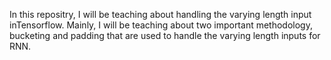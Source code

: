 In this repositry, I will be teaching about handling the varying length input inTensorflow. Mainly, I will be teaching about two important methodology, bucketing and padding that are used to handle the varying length inputs for RNN.
